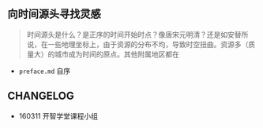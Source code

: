 ## 向时间源头寻找灵感

> 时间源头是什么？是正序的时间开始时点？像唐宋元明清？还是如安替所说，在一些地理坐标上，由于资源的分布不均，导致时空扭曲。资源多（质量大）的城市成为时间的原点。其他附属地区都在

- `preface.md` 自序

## CHANGELOG

- 160311 开智学堂课程小组
